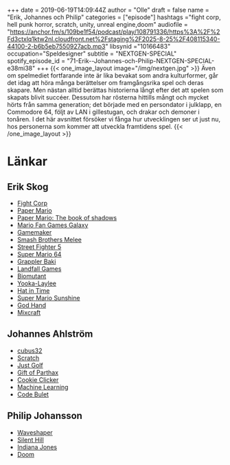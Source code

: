 +++
date = 2019-06-19T14:09:44Z
author = "Olle"
draft = false
name = "Erik, Johannes och Philip"
categories = ["episode"]
hashtags ="fight corp, hell punk horror, scratch, unity, unreal engine,doom"
audiofile = "https://anchor.fm/s/109be1f54/podcast/play/108791336/https%3A%2F%2Fd3ctxlq1ktw2nl.cloudfront.net%2Fstaging%2F2025-8-25%2F408115340-44100-2-b6b5eb7550927acb.mp3"
libsynid ="10166483"
occupation="Speldesigner"
subtitle = "NEXTGEN-SPECIAL"
spotify_episode_id = "71-Erik--Johannes-och-Philip-NEXTGEN-SPECIAL-e38mi38"
+++ 
{{< one_image_layout image="/img/nextgen.jpg" >}}
Även om spelmediet fortfarande inte är lika bevakat som andra kulturformer, går det idag att höra många berättelser om framgångsrika spel och deras skapare.
Men nästan alltid berättas historierna långt efter det att spelen som skapats blivit succéer. Dessutom har rösterna hittills mångt och mycket hörts från samma generation; det började med en persondator i julklapp, en Commodore 64, följt av LAN i gillestugan, och drakar och demoner i tonåren. I det här avsnittet försöker vi fånga hur utvecklingen ser ut just nu, hos personerna som kommer att utveckla framtidens spel.
{{< /one_image_layout >}}


# Länkar

## Erik Skog
* [Fight Corp](https://erikskog.itch.io/fightcorp)
* [Paper Mario](https://www.youtube.com/watch?v=Y1RCl_nJ3IM)
* [Paper Mario: The book of shadows](https://mfgg.net/index.php?act=resdb&param=02&c=2&id=25704) 
* [Mario Fan Games Galaxy](https://mfgg.net/) 
* [Gamemaker](https://www.yoyogames.com/gamemaker)
* [Smash Brothers Melee](https://www.youtube.com/watch?v=Z1ggc2qxCDg)
* [Street Fighter 5](https://www.youtube.com/watch?v=0nFd7Iylj5A)
* [Super Mario 64](https://www.youtube.com/watch?v=8Fk5sRwbEWI)
* [Grappler Baki](https://en.wikipedia.org/wiki/Baki_the_Grappler)
* [Landfall Games](https://landfall.se/)
* [Biomutant](https://www.youtube.com/watch?v=r5c0-TFP18g)
* [Yooka-Laylee](https://www.youtube.com/watch?v=R57JwzXartU)
* [Hat in Time](https://www.youtube.com/watch?v=qDNz8JDIPck)
* [Super Mario Sunshine](https://www.youtube.com/watch?v=arvnhNPUrl0&t=43s)
* [God Hand](https://www.youtube.com/watch?v=xTqzeMSBYFA)
* [Mixcraft](https://www.acoustica.com/mixcraft/)

## Johannes Ahlström
* [cubus32](https://scratch.mit.edu/users/cubus32/)
* [Scratch](https://scratch.mit.edu/)
* [Just Golf](https://scratch.mit.edu/projects/196839942/)
* [Gift of Parthax](https://www.youtube.com/watch?v=_e6tRCK6crk)
* [Cookie Clicker](https://en.wikipedia.org/wiki/Cookie_Clicker)
* [Machine Learning](https://en.wikipedia.org/wiki/Machine_learning)
* [Code Bulet](https://www.youtube.com/channel/UC0e3QhIYukixgh5VVpKHH9Q)

## Philip Johansson
* [Waveshaper](https://waveshaper1.bandcamp.com/)
* [Silent Hill](https://www.youtube.com/watch?v=fwan7k3nOzg)
* [Indiana Jones](https://www.youtube.com/watch?v=mC1ikwQ5Zgc)
* [Doom](https://www.youtube.com/watch?v=BkaC1-QoraY)


